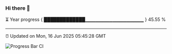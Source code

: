 ### Hi there 👋

⏳ Year progress { █████████████▁▁▁▁▁▁▁▁▁▁▁▁▁▁▁▁▁ } 45.55 %

---

⏰ Updated on Mon, 16 Jun 2025 05:45:28 GMT

![Progress Bar CI](https://github.com/IshwaranRudhara/GIT-ACTION/workflows/Progress%20Bar%20CI/badge.svg)
